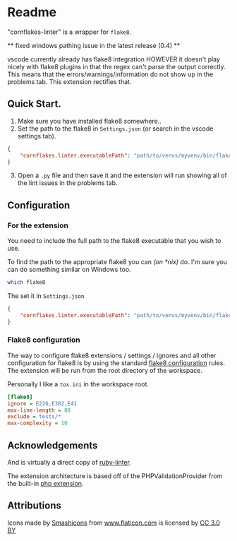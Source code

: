# Readme

"cornflakes-linter" is a wrapper for `flake8`.

** fixed windows pathing issue in the latest release (0.4) **

vscode currently already has flake8 integration HOWEVER it doesn't play nicely with
flake8 plugins in that the regex can't parse the output correctly. This means that the
errors/warnings/information do not show up in the problems tab. This extension rectifies
that.

## Quick Start.

1. Make sure you have installed flake8 somewhere..
2. Set the path to the flake8 in `Settings.json` (or search in the vscode settings tab).

```json
{
	"cornflakes.linter.executablePath": "path/to/venvs/myvenv/bin/flake8"
}
```

3. Open a `.py` file and then save it and the extension will run showing all of the lint
issues in the problems tab.


## Configuration

### For the extension
You need to include the full path to the flake8 executable that you wish to use.

To find the path to the appropriate flake8 you can _(on *nix)_ do. I'm sure you can do
something similar on Windows too.

```bash
which flake8
```

The set it in `Settings.json`

```json
{
	"cornflakes.linter.executablePath": "path/to/venvs/myvenv/bin/flake8"
}
```

### Flake8 configuration

The way to configure flake8 extensions / settings / ignores and all other configuration
for flake8 is by using the standard [flake8 configuration](https://flake8.pycqa.org/en/latest/user/configuration.html)
rules. The extension will be run from the root directory of the workspace.

Personally I like a `tox.ini` in the workspace root.

```ini
[flake8]
ignore = E226,E302,E41
max-line-length = 88
exclude = tests/*
max-complexity = 10
```

## Acknowledgements

And is virtually a direct copy of [ruby-linter](https://github.com/hoovercj/vscode-ruby-linter).

The extension architecture is based off of the PHPValidationProvider from the built-in
[php extension](https://github.com/Microsoft/vscode/tree/master/extensions/php).

## Attributions

<div>Icons made by <a href="https://www.flaticon.com/authors/smashicons" title="Smashicons">Smashicons</a> from <a href="https://www.flaticon.com/"             title="Flaticon">www.flaticon.com</a> is licensed by <a href="http://creativecommons.org/licenses/by/3.0/"             title="Creative Commons BY 3.0" target="_blank">CC 3.0 BY</a>